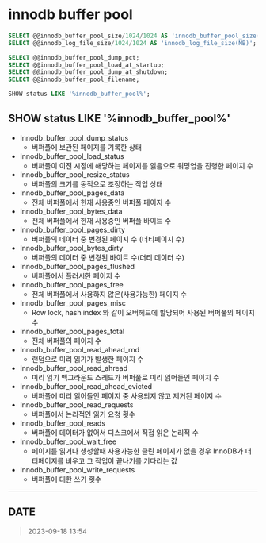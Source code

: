 # innodb buffer pool

``` sql
SELECT @@innodb_buffer_pool_size/1024/1024 AS 'innodb_buffer_pool_size(MB)';
SELECT @@innodb_log_file_size/1024/1024 AS 'innodb_log_file_size(MB)';

SELECT @@innodb_buffer_pool_dump_pct;
SELECT @@innodb_buffer_pool_load_at_startup;
SELECT @@innodb_buffer_pool_dump_at_shutdown;
SELECT @@innodb_buffer_pool_filename;

SHOW status LIKE '%innodb_buffer_pool%';
```
## SHOW status LIKE '%innodb_buffer_pool%'

- Innodb_buffer_pool_dump_status
  - 버퍼풀에 보관된 페이지를 기록한 상태
- Innodb_buffer_pool_load_status
  - 버퍼풀이 이전 시점에 해당하는 페이지를 읽음으로 워밍업을 진행한 페이지 수
- Innodb_buffer_pool_resize_status
  - 버퍼풀의 크기를 동적으로 조정하는 작업 상태
- Innodb_buffer_pool_pages_data
  - 전체 버퍼풀에서 현재 사용중인 버퍼풀 페이지 수
- Innodb_buffer_pool_bytes_data
  - 전체 버퍼풀에서 현재 사용중인 버퍼풀 바이트 수
- Innodb_buffer_pool_pages_dirty
  - 버퍼풀의 데이터 중 변경된 페이지 수 (더티페이지 수)
- Innodb_buffer_pool_bytes_dirty
  - 버퍼풀의 데이터 중 변경된 바이트 수(더티 데이터 수)
- Innodb_buffer_pool_pages_flushed
  - 버퍼풀에서 플러시한 페이지 수
- Innodb_buffer_pool_pages_free
  - 전체 버퍼풀에서 사용하지 않은(사용가능한) 페이지 수
- Innodb_buffer_pool_pages_misc
  - Row lock, hash index 와 같이 오버헤드에 할당되어 사용된 버퍼풀의 페이지 수
- Innodb_buffer_pool_pages_total
  - 전체 버퍼풀의 페이지 수
- Innodb_buffer_pool_read_ahead_rnd
  - 랜덤으로 미리 읽기가 발생한 페이지 수
- Innodb_buffer_pool_read_ahread
  - 미리 읽기 백그라운드 스레드가 버퍼풀로 미리 읽어들인 페이지 수
- Innodb_buffer_pool_read_ahead_evicted
  - 버퍼풀에 미리 읽어들인 페이지 중 사용되지 않고 제거된 페이지 수
- Innodb_buffer_pool_read_requests
  - 버퍼풀에서 논리적인 읽기 요청 횟수
- Innodb_buffer_pool_reads
  - 버퍼풀에 데이터가 없어서 디스크에서 직접 읽은 논리적 수
- Innodb_buffer_pool_wait_free
  - 페이지를 읽거나 생성할때 사용가능한 클린 페이지가 없을 경우 InnoDB가 더티페이지를 비우고 그 작업이 끝나기를 기다리는 값
- Innodb_buffer_pool_write_requests
  - 버퍼풀에 대한 쓰기 횟수


***


## DATE 
> 2023-09-18 13:54